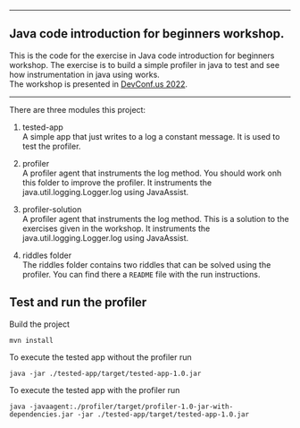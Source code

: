 ***
Java code introduction for beginners workshop.
---------------------
This is the code for the exercise in Java code introduction for beginners workshop.
The exercise is to build a simple profiler in java to test and see how instrumentation in java using works.  
The workshop is presented in [DevConf.us 2022](http://devconf.us/).
*** 

There are three modules this project:
1. tested-app \
    A simple app that just writes to a log a constant message.
    It is used to test the profiler.

2. profiler \
    A profiler agent that instruments the log method. You should work onh this folder to improve the profiler.
    It instruments the java.util.logging.Logger.log using JavaAssist.

3. profiler-solution \
      A profiler agent that instruments the log method. 
      This is a solution to the exercises given in the workshop.
      It instruments the java.util.logging.Logger.log using JavaAssist.

4. riddles folder \
    The riddles folder contains two riddles that can be solved using the profiler. 
    You can find there a `README` file with the run instructions. 

Test and run the profiler
-------------------------
Build the project 
```shell
mvn install
```
To execute the tested app without the profiler run
```shell
java -jar ./tested-app/target/tested-app-1.0.jar
```
To execute the tested app with the profiler run
```shell
java -javaagent:./profiler/target/profiler-1.0-jar-with-dependencies.jar -jar ./tested-app/target/tested-app-1.0.jar
```